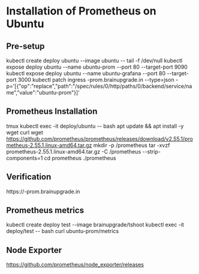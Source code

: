 # Installation of Prometheus on Ubuntu
## Pre-setup
kubectl create deploy ubuntu --image ubuntu -- tail -f /dev/null
kubectl expose deploy ubuntu --name ubuntu-prom --port 80 --target-port 9090
kubectl expose deploy ubuntu --name ubuntu-grafana --port 80 --target-port 3000
kubectl patch ingress <user>-prom.brainupgrade.in --type=json  -p='[{"op":"replace","path":"/spec/rules/0/http/paths/0/backend/service/name","value":"ubuntu-prom"}]'
## Prometheus Installation
tmux
kubectl exec -it deploy/ubuntu -- bash
apt update && apt install -y wget curl
wget https://github.com/prometheus/prometheus/releases/download/v2.55.1/prometheus-2.55.1.linux-amd64.tar.gz 
mkdir -p /prometheus
tar -xvzf prometheus-2.55.1.linux-amd64.tar.gz -C /prometheus --strip-components=1
cd prometheus
./prometheus

## Verification
https://<user>-prom.brainupgrade.in

## Prometheus metrics
kubectl create deploy test --image brainupgrade/tshoot
kubectl exec -it deploy/test -- bash
curl ubuntu-prom/metrics

## Node Exporter
https://github.com/prometheus/node_exporter/releases